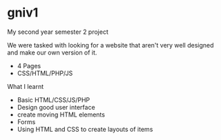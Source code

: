 # gniv1

My second year semester 2 project

We were tasked with looking for a website that aren't very well designed and make our own version of it.

- 4 Pages
- CSS/HTML/PHP/JS

What I learnt

- Basic HTML/CSS/JS/PHP
- Design good user interface
- create moving HTML elements
- Forms
- Using HTML and CSS to create layouts of items
